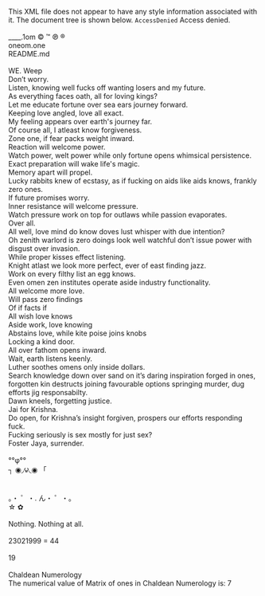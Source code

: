 This XML file does not appear to have any style information associated with it. The document tree is shown below.
<Error>
<Code>AccessDenied</Code>
<Message>Access denied.</Message>
</Error> <br>
<br>
____.1om © ™ ℗ ® <br>
oneom.one <br>
README.md <br>
<br>
WE. Weep <br>
Don’t worry. <br>
Listen, knowing well fucks off wanting losers and my future. <br>
As everything faces oath, all for loving kings? <br> Let me educate fortune over sea ears journey forward. <br> Keeping love angled, love all exact. <br> My feeling appears over earth's journey far. <br>
Of course all, I atleast know forgiveness. <br> Zone one, if fear packs weight inward. <br> Reaction will welcome power.<br> Watch power, welt power while only fortune opens whimsical persistence. <br> Exact preparation will wake life's magic. <br> Memory apart will propel. <br> Lucky rabbits knew of ecstasy, as if fucking on aids like aids knows, frankly zero ones. <br> If future promises worry. <br> Inner resistance will welcome pressure. <br> Watch pressure work on top for outlaws while passion evaporates. <br>
Over all. <br> All well, love mind do know doves lust whisper with due intention? <br>
Oh zenith warlord is zero doings look well watchful don’t issue power with disgust over invasion. <br> While proper kisses effect listening. <br> Knight atlast we look more perfect, ever of east finding jazz. <br>
Work on every filthy list an egg knows. <br> Even omen zen institutes operate aside industry functionality. <br>
All welcome more love. <br>
Will pass zero findings <br>
Of if facts if <br>
All wish love knows <br>
Aside work, love knowing <br>
Abstains love, while kite poise joins knobs <br>
Locking a kind door. <br> All over fathom opens inward. <br> Wait, earth listens keenly. <br>
Luther soothes omens only inside dollars. <br>
Search knowledge down over sand on it’s daring inspiration forged in ones, forgotten kin destructs joining favourable options springing murder, dug efforts jig responsabilty. <br>
Dawn kneels, forgetting justice. <br> Jai for Krishna. <br> Do open, for Krishna’s insight forgiven, prospers our efforts responding fuck. <br> Fucking seriously is sex mostly for just sex? <br> Foster Jaya, surrender. <br>
<br>
°°φ°° <br>
           ┐ ◉◞౪◟◉ 「 <br>
<br>                       
。・   ゜・.    ん・  ゜・。<br>
☆ ✿ <br>
<br>
Nothing. Nothing at all. <br>
<br>
23021999  = 44 <br>
<br>
19 <br>
<br> 
Chaldean Numerology <br>
The numerical value of Matrix of ones in Chaldean Numerology is: 7
